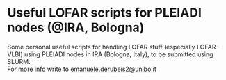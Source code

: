 # Useful LOFAR scripts for PLEIADI nodes (@IRA, Bologna)
Some personal useful scripts for handling LOFAR stuff (especially LOFAR-VLBI) using PLEIADI nodes in IRA (Bologna, Italy), to be submitted using SLURM.<br>
For more info write to emanuele.derubeis2@unibo.it
